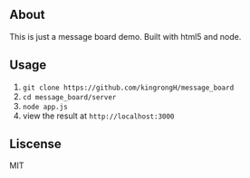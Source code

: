 ## About

This is just a message board demo.
Built with html5 and node.

## Usage

1. `git clone https://github.com/kingrongH/message_board`
2. `cd message_board/server`
3. `node app.js`
4. view the result at `http://localhost:3000`

## Liscense

MIT
